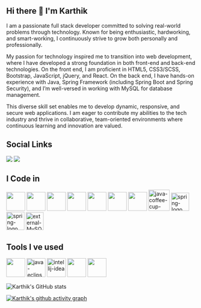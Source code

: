 ## Hi there 👋 I'm Karthik

I am a passionate full stack developer committed to solving real-world problems through technology. Known for being enthusiastic, hardworking, and smart-working, I continuously strive to grow both personally and professionally.

My passion for technology inspired me to transition into web development, where I have developed a strong foundation in both front-end and back-end technologies. On the front end, I am proficient in HTML5, CSS3/SCSS, Bootstrap, JavaScript, jQuery, and React. On the back end, I have hands-on experience with Java, Spring Framework (including Spring Boot and Spring Security), and I’m well-versed in working with MySQL for database management.

This diverse skill set enables me to develop dynamic, responsive, and secure web applications. I am eager to contribute my abilities to the tech industry and thrive in collaborative, team-oriented environments where continuous learning and innovation are valued.

## Social Links
[<img src="https://img.shields.io/badge/LinkedIn-0077B5?style=for-the-badge&logo=linkedin&logoColor=white" />](https://linkedin.com/in/karthik2k/) 
[<img src="https://img.shields.io/badge/Gmail-E34F26?style=for-the-badge&logo=Gmail&logoColor=white" />](mailto:tkarthik2k@gmail.com)


## I Code in 
<img src="https://img.icons8.com/?size=100&id=20909&format=png&color=000000" width="50" height="50" /> <img src="https://img.icons8.com/?size=100&id=21278&format=png&color=000000" width="50" height="50" />
<img src="https://img.icons8.com/?size=100&id=108784&format=png&color=000000" width="50" height="50" />
<img src="https://img.icons8.com/?size=100&id=PndQWK6M1Hjo&format=png&color=000000" width="50" height="50" />
<img src="https://img.icons8.com/?size=100&id=XH6rVkDQCZ9U&format=png&color=000000" width="50" height="50" />
<img height="50" width="50" src="https://img.icons8.com/color/48/000000/react-native.png"/>
<img height="50" width="50" src="https://img.icons8.com/?size=100&id=jD-fJzVguBmw&format=png&color=000000"/>
<img width="56" height="56" src="https://img.icons8.com/color/48/java-coffee-cup-logo--v1.png" alt="java-coffee-cup-logo--v1"/>
<img width="48" height="48" src="https://img.icons8.com/color/48/spring-logo.png" alt="spring-logo"/>
<img width="48" height="48" src="https://img.icons8.com/officel/40/spring-logo.png" alt="spring-logo"/>
<img width="47" height="47" src="https://img.icons8.com/external-those-icons-flat-those-icons/48/external-MySQL-programming-and-development-those-icons-flat-those-icons.png" alt="external-MySQL-programming-and-development-those-icons-flat-those-icons"/>

 ## Tools I ve used
 <img height="50" width="50" src="https://img.icons8.com/color/48/000000/visual-studio-code-2019.png"/> <img width="50" height="50" src="https://img.icons8.com/ios-filled/50/java-eclipse.png" alt="java-eclipse"/>
 <img width="50" height="50" src="https://img.icons8.com/color/48/intellij-idea.png" alt="intellij-idea"/>
 <img height="50" width="50" src="https://img.icons8.com/?size=100&id=20906&format=png&color=000000"/>
 <img height="50" width="50" src="https://img.icons8.com/?size=100&id=12599&format=png&color=000000"/>

![Karthik's GitHub stats](https://github-readme-stats.vercel.app/api?username=Karthikr32&theme=dark&show_icons=true&&hide=issues,contribs)

[![Karthik's github activity graph](https://github-readme-activity-graph.vercel.app/graph?username=Karthikr32&bg_color=000000&color=ffffff&line=51f565&point=ffffff&area=true&hide_border=true)](https://github.com/ashutosh00710/github-readme-activity-graph)

